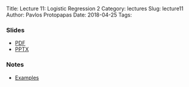 Title: Lecture 11: Logistic Regression 2
Category: lectures
Slug: lecture11
Author: Pavlos Protopapas
Date: 2018-04-25
Tags: 


### Slides

- [PDF]({attach}presentation/Lecture11_LogReg2.pdf)
- [PPTX]({attach}presentation/Lecture11_LogReg2.pptx)

### Notes 
- [Examples]({filename}notebook/Lecture10.ipynb)


